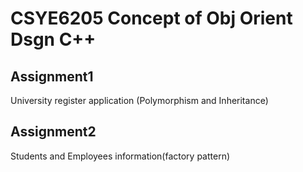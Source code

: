 # CSYE6205 Concept of Obj Orient Dsgn C++
## Assignment1
University register application (Polymorphism and Inheritance)
## Assignment2
Students and Employees information(factory pattern)
